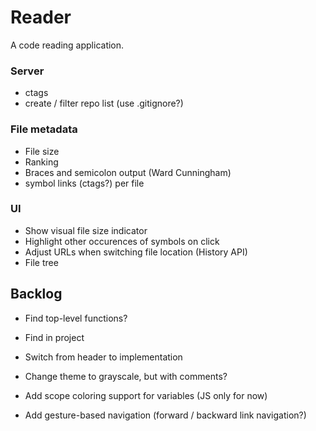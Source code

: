 # Reader

A code reading application.

### Server
* ctags
* create / filter repo list (use .gitignore?)

### File metadata
* File size
* Ranking
* Braces and semicolon output (Ward Cunningham)
* symbol links (ctags?) per file

### UI
* Show visual file size indicator
* Highlight other occurences of symbols on click
* Adjust URLs when switching file location (History API)
* File tree

## Backlog
* Find top-level functions?
* Find in project

* Switch from header to implementation
* Change theme to grayscale, but with comments?
* Add scope coloring support for variables (JS only for now)
* Add gesture-based navigation (forward / backward link navigation?)

